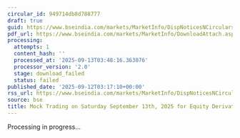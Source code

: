 ```yaml
---
circular_id: 949714db8d788777
draft: true
guid: https://www.bseindia.com/markets/MarketInfo/DispNoticesNCirculars.aspx?Noticeid={2E897628-EAA2-4074-B796-2B4930D44D0D}&noticeno=20250912-2&dt=09/12/2025&icount=2&totcount=103&flag=0
pdf_url: https://www.bseindia.com/markets/MarketInfo/DownloadAttach.aspx?id=20250912-2&attachedId=
processing:
  attempts: 1
  content_hash: ''
  processed_at: '2025-09-13T03:48:16.363076'
  processor_version: '2.0'
  stage: download_failed
  status: failed
published_date: '2025-09-12T03:17:10+00:00'
rss_url: https://www.bseindia.com/markets/MarketInfo/DispNoticesNCirculars.aspx?Noticeid={2E897628-EAA2-4074-B796-2B4930D44D0D}&noticeno=20250912-2&dt=09/12/2025&icount=2&totcount=103&flag=0
source: bse
title: Mock Trading on Saturday September 13th, 2025 for Equity Derivatives segment
---
```


Processing in progress...